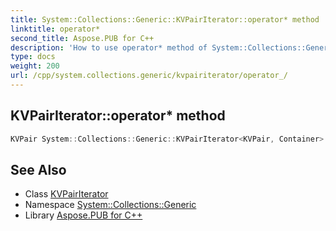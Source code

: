 ```yaml
---
title: System::Collections::Generic::KVPairIterator::operator* method
linktitle: operator*
second_title: Aspose.PUB for C++
description: 'How to use operator* method of System::Collections::Generic::KVPairIterator class in C++.'
type: docs
weight: 200
url: /cpp/system.collections.generic/kvpairiterator/operator_/
---
```

## KVPairIterator::operator* method




```cpp
KVPair System::Collections::Generic::KVPairIterator<KVPair, Container>::operator*() const
```

## See Also

* Class [KVPairIterator](../)
* Namespace [System::Collections::Generic](../../)
* Library [Aspose.PUB for C++](../../../)
